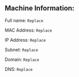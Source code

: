 ## Machine Information:

Full name: `Replace`  

MAC Address: `Replace`  

IP Address: `Replace`  

Subnet: `Replace`  

Domain: `Replace`  

DNS: `Replace`  
